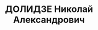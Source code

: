 ---
title: ДОЛИДЗЕ Николай Александрович
description: 'Род. в 1894, г. Озургети. Род занятий: до ареста продавец товаров Наркомвнуторга
  ГССР.

  Осужден Тройкой при НКВД ГССР 09.11.1937. Мера наказания: расстрел с конфискацией
  личного имущества. Дата расстрела: 10.11.1937'
---